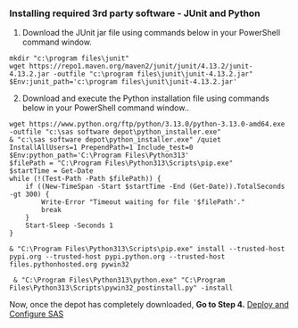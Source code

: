 ### Installing required 3rd party software - JUnit and Python

1.  Download the  JUnit jar file using commands below in your PowerShell command window.
```
mkdir "c:\program files\junit"
wget https://repo1.maven.org/maven2/junit/junit/4.13.2/junit-4.13.2.jar -outfile "c:\program files\junit\junit-4.13.2.jar"
$Env:junit_path='c:\program files\junit\junit-4.13.2.jar'
```
2.  Download and execute the Python installation file using commands below in your PowerShell command window..  
```
wget https://www.python.org/ftp/python/3.13.0/python-3.13.0-amd64.exe -outfile "c:\sas software depot\python_installer.exe"
& "c:\sas software depot\python_installer.exe" /quiet InstallAllUsers=1 PrependPath=1 Include_test=0
$Env:python_path='C:\Program Files\Python313'
$filePath = "C:\Program Files\Python313\Scripts\pip.exe"
$startTime = Get-Date
while (!(Test-Path -Path $filePath)) {
    if ((New-TimeSpan -Start $startTime -End (Get-Date)).TotalSeconds -gt 300) {
        Write-Error "Timeout waiting for file '$filePath'."
        break
    }
    Start-Sleep -Seconds 1
}
```
```
& "C:\Program Files\Python313\Scripts\pip.exe" install --trusted-host pypi.org --trusted-host pypi.python.org --trusted-host files.pythonhosted.org pywin32
```
```
 & "C:\Program Files\Python313\python.exe" "C:\Program Files\Python313\Scripts\pywin32_postinstall.py" -install
```
Now, once the depot has completely downloaded, **Go to Step 4.** [Deploy and Configure SAS](Deploy_and_Configure.md)
